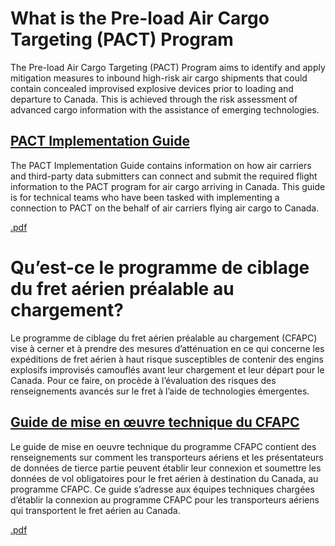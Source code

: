 # What is the Pre-load Air Cargo Targeting (PACT) Program

The Pre-load Air Cargo Targeting (PACT) Program aims to identify and apply mitigation measures to inbound high-risk air cargo shipments that could contain concealed improvised explosive devices prior to loading and departure to Canada. This is achieved through the risk assessment of advanced cargo information with the assistance of emerging technologies.

## [PACT Implementation Guide](https://github.com/tc-ca/pact-cfapc/blob/main/PACT%20Technical%20Implementation%20Guide.md) 

The PACT Implementation Guide contains information on how air carriers and third-party data submitters can connect and submit the required flight information to the PACT program for air cargo arriving in Canada. This guide is for technical teams who have been tasked with implementing a connection to PACT on the behalf of air carriers flying air cargo to Canada.

[.pdf](https://github.com/tc-ca/pact-cfapc/blob/main/PACT%20Technical%20Implementation%20Guide.pdf)


# Qu’est-ce le programme de ciblage du fret aérien préalable au chargement? 

Le programme de ciblage du fret aérien préalable au chargement (CFAPC) vise à cerner et à prendre des mesures d’atténuation en ce qui concerne les expéditions de fret aérien à haut risque susceptibles de contenir des engins explosifs improvisés camouflés avant leur chargement et leur départ pour le Canada. Pour ce faire, on procède à l’évaluation des risques des renseignements avancés sur le fret à l’aide de technologies émergentes.

## [Guide de mise en œuvre technique du CFAPC](https://github.com/tc-ca/pact-cfapc/blob/main/Guide%20de%20mise%20en%20oeuvre%20technique%20du%20programme%20CFAPC.md) 

Le guide de mise en oeuvre technique du programme CFAPC contient des renseignements sur comment les transporteurs aériens et les présentateurs de données de tierce partie peuvent établir leur connexion et soumettre les données de vol obligatoires pour le fret aérien à destination du Canada, au programme CFAPC. Ce guide s’adresse aux équipes techniques chargées d’établir la connexion au programme CFAPC pour les transporteurs aériens qui transportent le fret aérien au Canada.

[.pdf](https://github.com/tc-ca/pact-cfapc/blob/main/Guide%20de%20mise%20en%20oeuvre%20technique%20du%20programme%20CFAPC.pdf)

